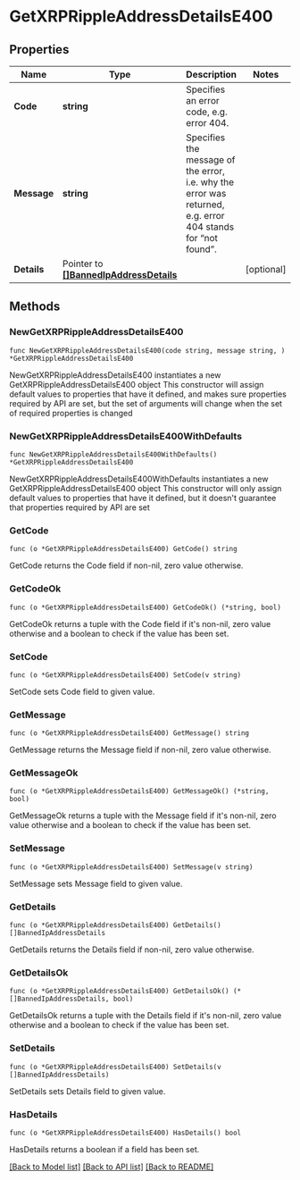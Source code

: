 # GetXRPRippleAddressDetailsE400

## Properties

Name | Type | Description | Notes
------------ | ------------- | ------------- | -------------
**Code** | **string** | Specifies an error code, e.g. error 404. | 
**Message** | **string** | Specifies the message of the error, i.e. why the error was returned, e.g. error 404 stands for “not found”. | 
**Details** | Pointer to [**[]BannedIpAddressDetails**](BannedIpAddressDetails.md) |  | [optional] 

## Methods

### NewGetXRPRippleAddressDetailsE400

`func NewGetXRPRippleAddressDetailsE400(code string, message string, ) *GetXRPRippleAddressDetailsE400`

NewGetXRPRippleAddressDetailsE400 instantiates a new GetXRPRippleAddressDetailsE400 object
This constructor will assign default values to properties that have it defined,
and makes sure properties required by API are set, but the set of arguments
will change when the set of required properties is changed

### NewGetXRPRippleAddressDetailsE400WithDefaults

`func NewGetXRPRippleAddressDetailsE400WithDefaults() *GetXRPRippleAddressDetailsE400`

NewGetXRPRippleAddressDetailsE400WithDefaults instantiates a new GetXRPRippleAddressDetailsE400 object
This constructor will only assign default values to properties that have it defined,
but it doesn't guarantee that properties required by API are set

### GetCode

`func (o *GetXRPRippleAddressDetailsE400) GetCode() string`

GetCode returns the Code field if non-nil, zero value otherwise.

### GetCodeOk

`func (o *GetXRPRippleAddressDetailsE400) GetCodeOk() (*string, bool)`

GetCodeOk returns a tuple with the Code field if it's non-nil, zero value otherwise
and a boolean to check if the value has been set.

### SetCode

`func (o *GetXRPRippleAddressDetailsE400) SetCode(v string)`

SetCode sets Code field to given value.


### GetMessage

`func (o *GetXRPRippleAddressDetailsE400) GetMessage() string`

GetMessage returns the Message field if non-nil, zero value otherwise.

### GetMessageOk

`func (o *GetXRPRippleAddressDetailsE400) GetMessageOk() (*string, bool)`

GetMessageOk returns a tuple with the Message field if it's non-nil, zero value otherwise
and a boolean to check if the value has been set.

### SetMessage

`func (o *GetXRPRippleAddressDetailsE400) SetMessage(v string)`

SetMessage sets Message field to given value.


### GetDetails

`func (o *GetXRPRippleAddressDetailsE400) GetDetails() []BannedIpAddressDetails`

GetDetails returns the Details field if non-nil, zero value otherwise.

### GetDetailsOk

`func (o *GetXRPRippleAddressDetailsE400) GetDetailsOk() (*[]BannedIpAddressDetails, bool)`

GetDetailsOk returns a tuple with the Details field if it's non-nil, zero value otherwise
and a boolean to check if the value has been set.

### SetDetails

`func (o *GetXRPRippleAddressDetailsE400) SetDetails(v []BannedIpAddressDetails)`

SetDetails sets Details field to given value.

### HasDetails

`func (o *GetXRPRippleAddressDetailsE400) HasDetails() bool`

HasDetails returns a boolean if a field has been set.


[[Back to Model list]](../README.md#documentation-for-models) [[Back to API list]](../README.md#documentation-for-api-endpoints) [[Back to README]](../README.md)


